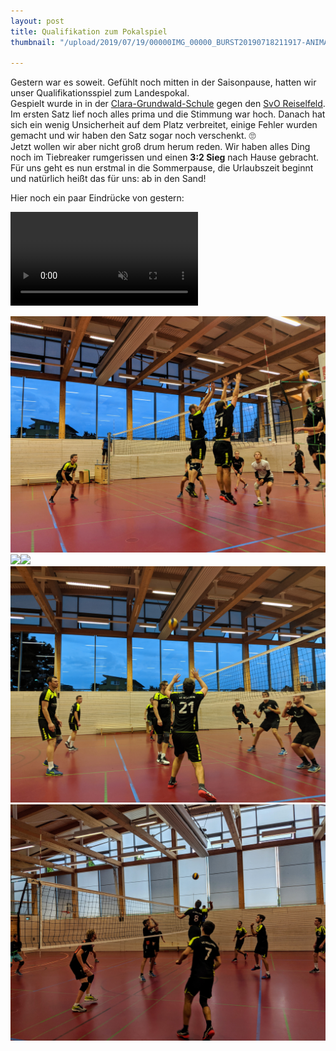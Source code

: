 ```yaml
---
layout: post
title: Qualifikation zum Pokalspiel
thumbnail: "/upload/2019/07/19/00000IMG_00000_BURST20190718211917-ANIMATION.gif"

---
```

Gestern war es soweit. Gefühlt noch mitten in der Saisonpause, hatten wir unser Qualifikationsspiel zum Landespokal.  
Gespielt wurde in in der [Clara-Grundwald-Schule](https://goo.gl/maps/J8MZoQnpKe169j5R8) gegen den [SvO Reiselfeld](https://www.svo-rieselfeld.de/index.php/abteilungen/volleyball/abteilungsinfos-volleyball).  
Im ersten Satz lief noch alles prima und die Stimmung war hoch. Danach hat sich ein wenig Unsicherheit auf dem Platz verbreitet, einige Fehler wurden gemacht und wir haben den Satz sogar noch verschenkt. 🙄  
Jetzt wollen wir aber nicht groß drum herum reden. Wir haben alles Ding noch im Tiebreaker rumgerissen und einen **3:2 Sieg** nach Hause gebracht.  
Für uns geht es nun erstmal in die Sommerpause, die Urlaubszeit beginnt und natürlich heißt das für uns: ab in den Sand!

Hier noch ein paar Eindrücke von gestern:

<video muted autplay loop controls><source src="/upload/2019/07/19/VID_20190718_213710.mp4" type="video/mp4"></video>

![](/upload/2019/07/19/MVIMG_20190718_212006.jpg)![](/upload/2019/07/19/00000XTR_00000_BURST20190718195403-ANIMATION.gif)![](/upload/2019/07/19/IMG_20190718_194911_exported_stabilized_6135623578844156420.gif)![](/upload/2019/07/19/MVIMG_20190718_212059.jpg)![](/upload/2019/07/19/MVIMG_20190718_194905.jpg)